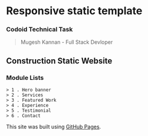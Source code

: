 # Responsive static template
### Codoid Technical Task

> Mugesh Kannan - Full Stack Devloper

## Construction Static Website
### Module Lists 
```
> 1 . Hero banner
> 2 . Services
> 3 . Featured Work
> 4 . Experience
> 5 . Testimonial
> 6 . Contact
```


This site was built using [GitHub Pages](https://github.com/mkannan2104/static_template).
